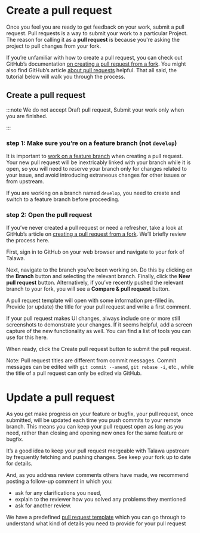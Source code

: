 # Create a pull request

Once you feel you are ready to get feedback on your work, submit a pull request. Pull requests is a way to submit your work to a particular Project. The reason for calling it as a **pull request** is because you're asking the project to pull changes from your fork.

If you’re unfamiliar with how to create a pull request, you can check out GitHub’s documentation [on creating a pull request from a fork](https://docs.github.com/en/pull-requests/collaborating-with-pull-requests/proposing-changes-to-your-work-with-pull-requests/creating-a-pull-request-from-a-fork). You might also find GitHub’s article [about pull requests](https://docs.github.com/en/pull-requests/collaborating-with-pull-requests/proposing-changes-to-your-work-with-pull-requests/about-pull-requests) helpful. That all said, the tutorial below will walk you through the process.


## Create a pull request

:::note
We do not accept Draft pull request, Submit your work only when you are finished.

:::

### step 1: Make sure you’re on a feature branch (not ```develop```)

It is important to [work on a feature branch](../../docs/git-guide/gitworkflow#work-on-a-feature-branch) when creating a pull request. Your new pull request will be inextricably linked with your branch while it is open, so you will need to reserve your branch only for changes related to your issue, and avoid introducing extraneous changes for other issues or from upstream.

If you are working on a branch named ```develop```, you need to create and switch to a feature branch before proceeding.

### step 2: Open the pull request

If you’ve never created a pull request or need a refresher, take a look at GitHub’s article on [creating a pull request from a fork](https://docs.github.com/en/pull-requests/collaborating-with-pull-requests/proposing-changes-to-your-work-with-pull-requests/creating-a-pull-request-from-a-fork). We’ll briefly review the process here.

First, sign in to GitHub on your web browser and navigate to your fork of Talawa.

Next, navigate to the branch you’ve been working on. Do this by clicking on the **Branch** button and selecting the relevant branch. Finally, click the **New pull request** button. Alternatively, if you’ve recently pushed the relevant branch to your fork, you will see a **Compare & pull request** button.

A pull request template will open with some information pre-filled in. Provide (or update) the title for your pull request and write a first comment.

If your pull request makes UI changes, always include one or more still screenshots to demonstrate your changes. If it seems helpful, add a screen capture of the new functionality as well. You can find a list of tools you can use for this here.

When ready, click the Create pull request button to submit the pull request. 

Note: Pull request titles are different from commit messages. Commit messages can be edited with ```git commit --amend```, ```git rebase -i```, etc., while the title of a pull request can only be edited via GitHub.

# Update a pull request

As you get make progress on your feature or bugfix, your pull request, once submitted, will be updated each time you push commits to your remote branch. This means you can keep your pull request open as long as you need, rather than closing and opening new ones for the same feature or bugfix.

It’s a good idea to keep your pull request mergeable with Talawa upstream by frequently fetching and pushing changes. See keep your fork up to date for details. 

And, as you address review comments others have made, we recommend posting a follow-up comment in which you: 
 * ask for any clarifications you need, 
 * explain to the reviewer how you solved any problems they mentioned
 * ask for another review.

We have a predefined [pull request template](https://github.com/PalisadoesFoundation/talawa-docs/blob/develop/.github/pull_request_template.md) which you can go through to understand what kind of details you need to provide for your pull request


